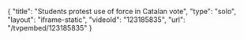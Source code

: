 {
    "title": "Students protest use of force in Catalan vote",
    "type": "solo",
    "layout": "iframe-static",
    "videoId": "123185835",
    "url": "\/tvpembed\/123185835"
}